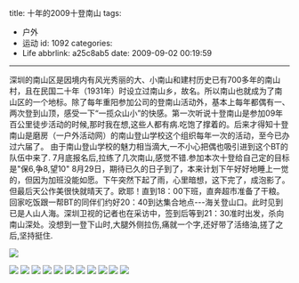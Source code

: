 title: 十年的2009十登南山
tags:
  - 户外
  - 运动
id: 1092
categories:
  - Life
abbrlink: a25c8ab5
date: 2009-09-02 00:19:59
---
深圳的南山区是因境内有风光秀丽的大、小南山和建村历史已有700多年的南山村，且在民国二十年（1931年）时设立过南山乡，故名。所以南山也就成为了南山区的一个地标。除了每年重阳参加公司的登南山活动外，基本上每年都偶有一、两次登到山顶，感受一下“一揽众山小”的快感。第一次听说十登南山是参加09年百公里徒步活动的时候,那时我在想,这些人都有病.吃饱了撑着的。后来才得知十登南山是磨房（一户外活动网）的南山登山学校这个组织每年一次的活动，至今已办过六届了。
由于南山登山学校的魅力相当滴大,一不小心把偶也吸引进到这个BT的队伍中来了. 7月底报名后,拉练了几次南山,感觉不错.参加本次十登给自己定的目标是"保6,争8,望10"
8月29日，期待已久的日子到了，本来计划下午好好地睡上一觉的，但因为加班没能如愿。下午突然下起了雨，心里暗想，这下完了，成泡影了。但最后天公作美很快就晴天了。欧耶！直到18：00下班，直奔超市准备了干粮。回家吃饭跟一帮BT的同伴们约好20：40到达集合地点---海关登山口。此时见到已是人山人海。深圳卫视的记者也在采访中，签到后等到21：30准时出发，杀向南山深处。没想到一登下山时,大腿外侧拉伤,痛就一个字,还好带了活络油,搓了之后,坚持挺住.

![](/images/2009/09/02_02_001959_11540.jpg)
<!--more-->
![](/images/2009/09/02_02_001959_0_11541.jpg)
![](/images/2009/09/02_02_001959_1_11542.jpg)
![](/images/2009/09/02_02_001959_2_11543.jpg)
![](/images/2009/09/02_02_001959_3_11544.jpg)
![](/images/2009/09/02_02_001959_4_11545.jpg)
![](/images/2009/09/02_02_001959_5_11546.jpg)
![](/images/2009/09/02_02_001959_6_11547.jpg)
![](/images/2009/09/02_02_001959_7_11548.jpg)
![](/images/2009/09/02_02_001959_8_11549.jpg)
![](/images/2009/09/02_02_001959_9_11550.jpg)
![](/images/2009/09/02_02_001959_10_11551.jpg)